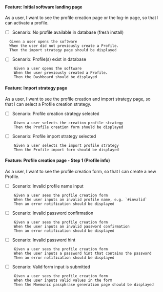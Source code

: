 #### Feature: Initial software landing page
  As a user, I want to see the profile creation page or the log-in page, so that I can activate a profile.

- [ ] Scenario: No profile available in database (fresh install)
```gherkin
  Given a user opens the software
  When the user did not previously create a Profile.
  Then the import strategy page should be displayed
```

- [ ] Scenario: Profile(s) exist in database
```gherkin
    Given a user opens the software
    When the user previously created a Profile.
    Then the Dashboard should be displayed
```

#### Feature: Import strategy page
  As a user, I want to see the profile creation and import strategy page, so that I can select a Profile creation strategy.

- [ ] Scenario: Profile creation strategy selected
```gherkin
    Given a user selects the creation profile strategy
    Then the Profile creation form should be displayed
```

- [ ] Scenario: Profile import strategy selected
```gherkin
    Given a user selects the import profile strategy
    Then the Profile import form should be displayed
```

#### Feature: Profile creation page - Step 1 (Profile info)
  As a user, I want to see the profile creation form, so that I can create a new Profile.

- [ ] Scenario: Invalid profile name input
```gherkin
    Given a user sees the profile creation form
    When the user inputs an invalid profile name, e.g. `#invalid`
    Then an error notification should be displayed
```

- [ ] Scenario: Invalid password confirmation
```gherkin
    Given a user sees the profile creation form
    When the user inputs an invalid password confirmation
    Then an error notification should be displayed
```

- [ ] Scenario: Invalid password hint
```gherkin
    Given a user sees the profile creation form
    When the user inputs a password hint that contains the password
    Then an error notification should be displayed
```

- [ ] Scenario: Valid form input is submitted
```gherkin
    Given a user sees the profile creation form
    When the user inputs valid values in the form
    Then the Mnemonic passphrase generation page should be displayed
```

